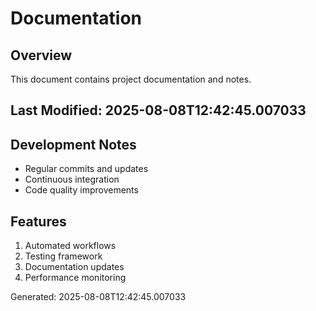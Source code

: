 # Documentation

## Overview
This document contains project documentation and notes.

## Last Modified: 2025-08-08T12:42:45.007033

## Development Notes
- Regular commits and updates
- Continuous integration
- Code quality improvements

## Features
1. Automated workflows
2. Testing framework
3. Documentation updates
4. Performance monitoring

Generated: 2025-08-08T12:42:45.007033
